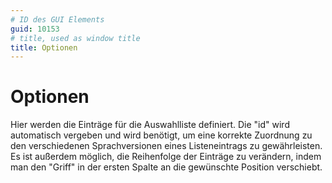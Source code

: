 ```yaml
---
# ID des GUI Elements
guid: 10153
# title, used as window title
title: Optionen
---
```


# Optionen

Hier werden die Einträge für die Auswahlliste definiert. Die "id" wird automatisch vergeben und wird benötigt, um eine korrekte Zuordnung zu den verschiedenen Sprachversionen eines Listeneintrags zu gewährleisten. Es ist außerdem möglich, die Reihenfolge der Einträge zu verändern, indem man den "Griff" in der ersten Spalte an die gewünschte Position verschiebt.

